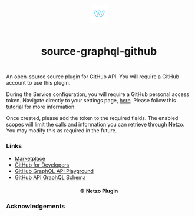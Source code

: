 <div align="center">
  <a href="https://netzo.io" target="_blank" >
    <img height="50" src="https://raw.githubusercontent.com/netzoio/netzo/main/plugins/sources/source-graphql-github/src/assets/icon.png" style="margin: 12px 0px" />
  </a>

  <h1 style="padding: 6px 0px 24px 0px">source-graphql-github</h1>
</div>

An open-source source plugin for GitHub API.
You will require a GitHub account to use this plugin.

During the Service configuration, you will require a GitHub personal access token.
Navigate directly to your settings page, [here](https://github.com/settings/tokens).
Please follow this [tutorial](https://docs.github.com/en/authentication/keeping-your-account-and-data-secure/creating-a-personal-access-token) for more information.

Once created, please add the token to the required fields.
The enabled scopes will limit the calls and information you can retrieve through Netzo. You may modify this as required in the future.

### Links

- [Marketplace](https://app.netzo.io/marketplace/source-graphql-github)
- [GitHub for Developers](https://api.developer.github.com/docs)
- [GitHub GraphQL API Playground](https://docs.github.com/en/graphql/overview/explorer)
- [GitHub API GraphQL Schema](https://docs.github.com/en/graphql/overview/public-schema)

<div align="center">
  <h4>© Netzo Plugin</h4>
</div>

### Acknowledgements
